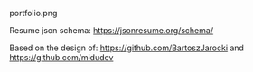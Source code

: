 portfolio.png




Resume json schema:
https://jsonresume.org/schema/

Based on the design of:
https://github.com/BartoszJarocki and https://github.com/midudev
